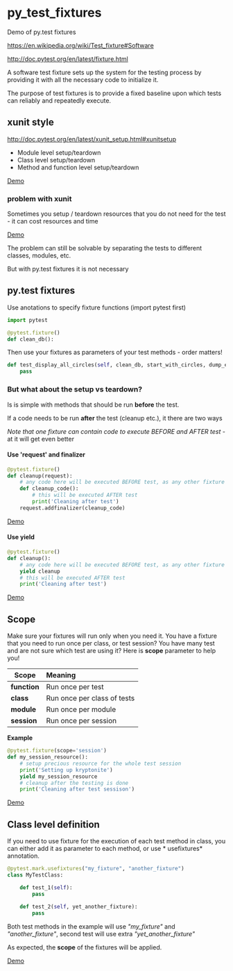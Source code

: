 # py_test_fixtures
Demo of py.test fixtures

https://en.wikipedia.org/wiki/Test_fixture#Software

http://doc.pytest.org/en/latest/fixture.html

A software test fixture sets up the system for the testing process by providing it with all the necessary code to initialize it.

The purpose of test fixtures is to provide a fixed baseline upon which tests can reliably and repeatedly execute.

## xunit style
http://doc.pytest.org/en/latest/xunit_setup.html#xunitsetup
* Module level setup/teardown
* Class level setup/teardown
* Method and function level setup/teardown

[Demo](demo/test_xunit_style.py)

### problem with xunit
Sometimes you setup / teardown resources that you do not need for the test - it can cost resources and time

[Demo](demo/test_xunit_problem.py)

The problem can still be solvable by separating the tests to different classes, modules, etc.

But with py.test fixtures it is not necessary

## py.test fixtures
Use anotations to specify fixture functions (import pytest first)

```python
import pytest

@pytest.fixture()
def clean_db():
```

Then use your fixtures as parameters of your test methods - order matters!
```python
def test_display_all_circles(self, clean_db, start_with_circles, dump_event_log_to_json):
    pass
```

### But what about the setup vs teardown?
Is is simple with methods that should be run **before** the test.

If a code needs to be run **after** the test (cleanup etc.), it there are two ways

*Note that one fixture can contain code to execute BEFORE and AFTER test* - at it will get even better

#### Use 'request' and finalizer
```python
@pytest.fixture()
def cleanup(request):
    # any code here will be executed BEFORE test, as any other fixture
    def cleanup_code():
        # this will be executed AFTER test
        print('Cleaning after test')
    request.addfinalizer(cleanup_code)
```

[Demo](demo/test_pytest_problem_solution1.py)

#### Use yield
```python
@pytest.fixture()
def cleanup():
    # any code here will be executed BEFORE test, as any other fixture
    yield cleanup
    # this will be executed AFTER test
    print('Cleaning after test')
```

[Demo](demo/test_pytest_problem_solution2.py)

## Scope
Make sure your fixtures will run only when you need it. You have a fixture that you need to run once per class, or test session?
You have many test and are not sure which test are using it? Here is **scope** parameter to help you!

| Scope        | Meaning           |
| ------------- |:-------------|
| **function** |	Run once per test |
| **class** |	Run once per class of tests |
| **module** |	Run once per module |
| **session** |	Run once per session |

**Example**

```python
@pytest.fixture(scope='session')
def my_session_resource():
    # setup precious resource for the whole test session
    print('Setting up kryptonite')
    yield my_session_resource
    # cleanup after the testing is done
    print('Cleaning after test sessison')
```

[Demo](demo/test_pytest_scope.py)

## Class level definition
If you need to use fixture for the execution of each test method in class, you can either add it as parameter to each method, or use * usefixtures* annotation.

```python
@pytest.mark.usefixtures("my_fixture", "another_fixture")
class MyTestClass:

    def test_1(self):
        pass
        
    def test_2(self, yet_another_fixture):
        pass
```

Both test methods in the example will use *"my_fixture"* and *"another_fixture"*, second test will use extra *"yet_another_fixture"*

As expected, the **scope** of the fixtures will be applied.  

[Demo](demo/test_pytest_class_level.py)

